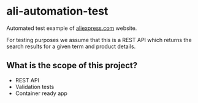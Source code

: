 # ali-automation-test

Automated test example of [aliexpress.com]() website.

For testing purposes we assume that this is a REST API which returns the search results for a given term and product
details.

## What is the scope of this project?

- REST API
- Validation tests
- Container ready app
